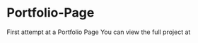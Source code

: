 # Portfolio-Page
First attempt at a Portfolio Page
You can view the full project at  <a href="http://codepen.io/agerista/pen/amowEK" codepen > 
